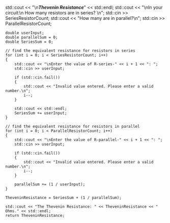    std::cout << "\n*****Thevenin Resistance*****" << std::endl;
    std::cout << "\nIn your circuit:\n How many resistors are in series? \n";
    std::cin >> SeriesResistorCount;
    std::cout << "How many are in parallel?\n";
    std::cin >> ParallelResistorCount;

    double userInput;
    double parallelSum = 0;
    double SeriesSum = 0;

    // find the equivalent resistance for resistors in series
    for (int i = 0; i < SeriesResistorCount; i++)
    {
        std::cout << "\nEnter the value of R-series-" << i + 1 << ": ";
        std::cin >> userInput;

        if (std::cin.fail())
        {
            std::cout << "Invalid value entered. Please enter a valid number.\n";
            i--;
        }

        std::cout << std::endl;
        SeriesSum += userInput;
    }

    // find the equivalent resistance for resistors in parallel
    for (int i = 0; i < ParallelResistorCount; i++)
    {
        std::cout << "\nEnter the value of R-parallel-" << i + 1 << ": ";
        std::cin >> userInput;

        if (std::cin.fail())
        {
            std::cout << "Invalid value entered. Please enter a valid number.\n";
            i--;
        }

        parallelSum += (1 / userInput);
    }

    TheveninResistance = SeriesSum + (1 / parallelSum);

    std::cout << "The Thevenin Resistance: " << TheveninResistance << " Ohms." << std::endl;
    return TheveninResistance;